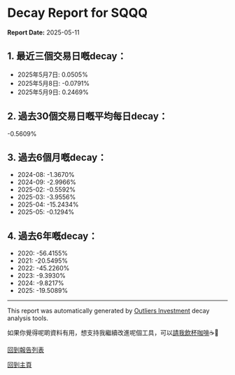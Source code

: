 # Decay Report for SQQQ

**Report Date:** 2025-05-11

## 1. 最近三個交易日嘅decay：

- 2025年5月7日: 0.0505%
- 2025年5月8日: -0.0791%
- 2025年5月9日: 0.2469%

## 2. 過去30個交易日嘅平均每日decay：
-0.5609%

## 3. 過去6個月嘅decay：

- 2024-08: -1.3670%
- 2024-09: -2.9966%
- 2025-02: -0.5592%
- 2025-03: -3.9556%
- 2025-04: -15.2434%
- 2025-05: -0.1294%

## 4. 過去6年嘅decay：

- 2020: -56.4155%
- 2021: -20.5495%
- 2022: -45.2260%
- 2023: -9.3930%
- 2024: -9.8217%
- 2025: -19.5089%
---

This report was automatically generated by [Outliers Investment](https://outliersecon.github.io/Outliers-Investment/) decay analysis tools.

如果你覺得呢啲資料有用，想支持我繼續改進呢個工具，可以[請我飲杯咖啡](https://buymeacoffee.com/outliersecon)☕🙏

[回到報告列表](https://outliersecon.github.io/Outliers-Investment/reports/)

[回到主頁](https://outliersecon.github.io/Outliers-Investment/)